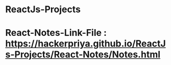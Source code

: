 # ReactJs-Projects

# React-Notes-Link-File : https://hackerpriya.github.io/ReactJs-Projects/React-Notes/Notes.html
